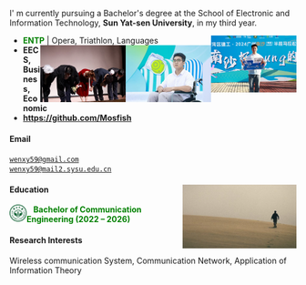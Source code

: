 I' m currently pursuing a Bachelor's degree at the School of Electronic and Information Technology, **Sun Yat-sen University**, in my third year.
- **<span style="color: green;">ENTP</span>** \| Opera, Triathlon, Languages
<img src="./static/assets/img/running.png" align='Right' alt="1"  width=150/><img src="./static/assets/img/onstage.png" align='Right' alt="1"  width=150/> <img src="./static/assets/img/stage.png"  alt="2" align='Right' width=150 /> <br>
- **EECS, Business, Economic**
- **https://github.com/Mosfish**
#### Email  
<code>wenxy59@gmail.com</code>  
<code>wenxy59@mail2.sysu.edu.cn</code>

#### Education  <img src="./static/assets/img/desert.png" align='Right' alt="1"  width=200/> 

<img src="./static/assets/img/sysu_logo.png" 
     alt="sysu" 
     align='left' width=30/>
<span style="color: green;"> $~~$ **Bachelor of Communication Engineering (2022 – 2026)**</span>  <br>

#### Research Interests  
Wireless communication System, Communication Network, Application of Information Theory